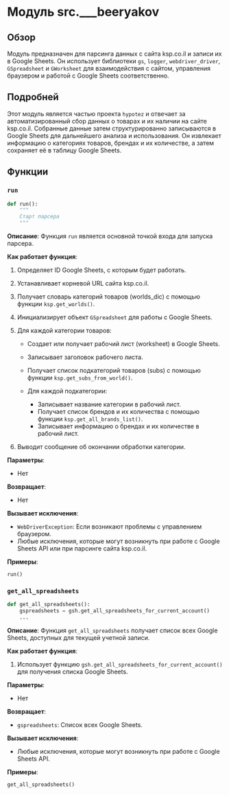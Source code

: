 # Модуль src.___beeryakov

## Обзор

Модуль предназначен для парсинга данных с сайта ksp.co.il и записи их в Google Sheets. Он использует библиотеки `gs`, `logger`, `webdriver_driver`, `GSpreadsheet` и `GWorksheet` для взаимодействия с сайтом, управления браузером и работой с Google Sheets соответственно.

## Подробней

Этот модуль является частью проекта `hypotez` и отвечает за автоматизированный сбор данных о товарах и их наличии на сайте ksp.co.il. Собранные данные затем структурированно записываются в Google Sheets для дальнейшего анализа и использования. Он извлекает информацию о категориях товаров, брендах и их количестве, а затем сохраняет её в таблицу Google Sheets.

## Функции

### `run`

```python
def run():
    """
    Старт парсера
    """
```

**Описание**: Функция `run` является основной точкой входа для запуска парсера.

**Как работает функция**:
1.  Определяет ID Google Sheets, с которым будет работать.
2.  Устанавливает корневой URL сайта ksp.co.il.
3.  Получает словарь категорий товаров (worlds_dic) с помощью функции `ksp.get_worlds()`.
4.  Инициализирует объект `GSpreadsheet` для работы с Google Sheets.
5.  Для каждой категории товаров:

    *   Создает или получает рабочий лист (worksheet) в Google Sheets.
    *   Записывает заголовок рабочего листа.
    *   Получает список подкатегорий товаров (subs) с помощью функции `ksp.get_subs_from_world()`.
    *   Для каждой подкатегории:

        *   Записывает название категории в рабочий лист.
        *   Получает список брендов и их количества с помощью функции `ksp.get_all_brands_list()`.
        *   Записывает информацию о брендах и их количестве в рабочий лист.
6.  Выводит сообщение об окончании обработки категории.

**Параметры**:
-   Нет

**Возвращает**:
-   Нет

**Вызывает исключения**:
-   `WebDriverException`: Если возникают проблемы с управлением браузером.
-   Любые исключения, которые могут возникнуть при работе с Google Sheets API или при парсинге сайта ksp.co.il.

**Примеры**:

```python
run()
```

### `get_all_spreadsheets`

```python
def get_all_spreadsheets():
    gspreadsheets = gsh.get_all_spreadsheets_for_current_account()
    ...
```

**Описание**: Функция `get_all_spreadsheets` получает список всех Google Sheets, доступных для текущей учетной записи.

**Как работает функция**:
1.  Использует функцию `gsh.get_all_spreadsheets_for_current_account()` для получения списка Google Sheets.

**Параметры**:
-   Нет

**Возвращает**:
-   `gspreadsheets`: Cписок всех Google Sheets.

**Вызывает исключения**:
-   Любые исключения, которые могут возникнуть при работе с Google Sheets API.

**Примеры**:

```python
get_all_spreadsheets()
```
